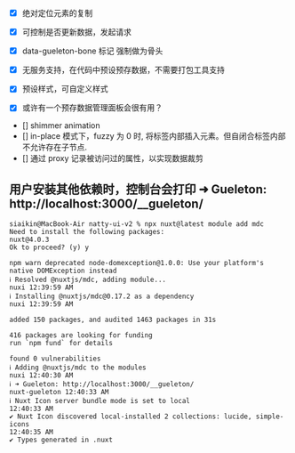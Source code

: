 - [x] 绝对定位元素的复制
- [x] 可控制是否更新数据，发起请求
- [x] data-gueleton-bone 标记 强制做为骨头
- [x] 无服务支持，在代码中预设预存数据，不需要打包工具支持
- [x] 预设样式，可自定义样式

- [x] 或许有一个预存数据管理面板会很有用？
- [] shimmer animation
- [] in-place 模式下，fuzzy 为 0 时, 将标签内部插入元素。但自闭合标签内部不允许存在子节点.
- [] 通过 proxy 记录被访问过的属性，以实现数据裁剪

## 用户安装其他依赖时，控制台会打印 ➜ Gueleton: http://localhost:3000/__gueleton/
```shell
siaikin@MacBook-Air natty-ui-v2 % npx nuxt@latest module add mdc
Need to install the following packages:
nuxt@4.0.3
Ok to proceed? (y) y

npm warn deprecated node-domexception@1.0.0: Use your platform's native DOMException instead
ℹ Resolved @nuxtjs/mdc, adding module...                                                                                                                                                                          nuxi 12:39:59 AM
ℹ Installing @nuxtjs/mdc@0.17.2 as a dependency                                                                                                                                                                   nuxi 12:39:59 AM

added 150 packages, and audited 1463 packages in 31s

416 packages are looking for funding
run `npm fund` for details

found 0 vulnerabilities
ℹ Adding @nuxtjs/mdc to the modules                                                                                                                                                                               nuxi 12:40:30 AM
ℹ ➜ Gueleton: http://localhost:3000/__gueleton/                                                                                                                                                          nuxt-gueleton 12:40:33 AM
ℹ Nuxt Icon server bundle mode is set to local                                                                                                                                                                         12:40:33 AM
✔ Nuxt Icon discovered local-installed 2 collections: lucide, simple-icons                                                                                                                                             12:40:35 AM
✔ Types generated in .nuxt                      
```
